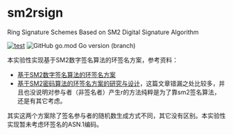 # sm2rsign
Ring Signature Schemes Based on SM2 Digital Signature Algorithm

[![test](https://github.com/emmansun/sm2rsign/actions/workflows/go.yml/badge.svg)](https://github.com/emmansun/sm2rsign/actions/workflows/go.yml)
![GitHub go.mod Go version (branch)](https://img.shields.io/github/go-mod/go-version/emmansun/sm2rsign)

本实验性实现基于SM2数字签名算法的环签名方案，参考资料：
- [基于SM2数字签名算法的环签名方案](http://www.jcr.cacrnet.org.cn/CN/10.13868/j.cnki.jcr.000472)
- [基于SM2密码算法的环签名方案的研究与设计](https://www.wangan.com/p/7fyg8kdf13655a55)，这篇文章错漏之处比较多，并且也没说明对参与者（非签名者）产生r的方法纯粹是为了靠sm2签名算法，还是有其它考虑。

其实这两个方案除了签名参与者的随机数生成方式不同，其它没有区别。本实验性实现暂未考虑环签名的ASN.1编码。
